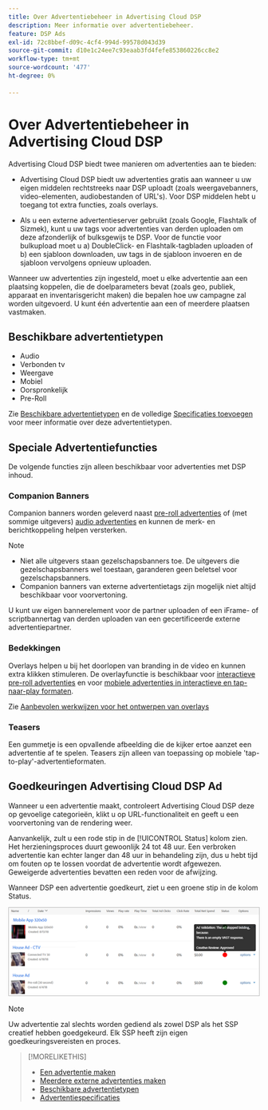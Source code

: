 ```yaml
---
title: Over Advertentiebeheer in Advertising Cloud DSP
description: Meer informatie over advertentiebeheer.
feature: DSP Ads
exl-id: 72c8bbef-d09c-4cf4-994d-99578d043d39
source-git-commit: d10e1c24ee7c93eaab3fd4fefe853860226cc8e2
workflow-type: tm+mt
source-wordcount: '477'
ht-degree: 0%

---
```


# Over Advertentiebeheer in Advertising Cloud DSP

<!-- add "The Ads View (Dashboard?)" section -->

Advertising Cloud DSP biedt twee manieren om advertenties aan te bieden:

* Advertising Cloud DSP biedt uw advertenties gratis aan wanneer u uw eigen middelen rechtstreeks naar DSP uploadt (zoals weergavebanners, video-elementen, audiobestanden of URL&#39;s). Voor DSP middelen hebt u toegang tot extra functies, zoals overlays.

* Als u een externe advertentieserver gebruikt (zoals Google, Flashtalk of Sizmek), kunt u uw tags voor advertenties van derden uploaden om deze afzonderlijk of bulksgewijs te DSP. Voor de functie voor bulkupload moet u a) DoubleClick- en Flashtalk-tagbladen uploaden of b) een sjabloon downloaden, uw tags in de sjabloon invoeren en de sjabloon vervolgens opnieuw uploaden.<!-- need a list of all supported third-party ad servers; see file in future-tbd folder -->

Wanneer uw advertenties zijn ingesteld, moet u elke advertentie aan een plaatsing koppelen, die de doelparameters bevat (zoals geo, publiek, apparaat en inventarisgericht maken) die bepalen hoe uw campagne zal worden uitgevoerd. U kunt één advertentie aan een of meerdere plaatsen vastmaken.

## Beschikbare advertentietypen

* Audio
* Verbonden tv
* Weergave
* Mobiel
* Oorspronkelijk
* Pre-Roll

Zie [Beschikbare advertentietypen](ad-types.md) en de volledige [Specificaties toevoegen](/help/dsp/assets/ad-specs.pdf) voor meer informatie over deze advertentietypen.

## Speciale Advertentiefuncties

De volgende functies zijn alleen beschikbaar voor advertenties met DSP inhoud.

### Companion Banners

Companion banners worden geleverd naast [pre-roll advertenties](ad-settings-pre-roll.md) of (met sommige uitgevers) [audio advertenties](ad-settings-audio.md) en kunnen de merk- en berichtkoppeling helpen versterken.

>[!NOTE]
>
>* Niet alle uitgevers staan gezelschapsbanners toe. De uitgevers die gezelschapsbanners wel toestaan, garanderen geen beletsel voor gezelschapsbanners.
>* Companion banners van externe advertentietags zijn mogelijk niet altijd beschikbaar voor voorvertoning.


U kunt uw eigen bannerelement voor de partner uploaden of een iFrame- of scriptbannertag van derden uploaden van een gecertificeerde externe advertentiepartner.

### Bedekkingen

Overlays helpen u bij het doorlopen van branding in de video en kunnen extra klikken stimuleren. De overlayfunctie is beschikbaar voor [interactieve pre-roll advertenties](ad-settings-pre-roll.md) en voor [mobiele advertenties in interactieve en tap-naar-play formaten](ad-settings-mobile.md).

Zie [Aanbevolen werkwijzen voor het ontwerpen van overlays](/help/dsp/campaign-management/ads/ad-best-practices-overlays.md)

### Teasers

Een gummetje is een opvallende afbeelding die de kijker ertoe aanzet een advertentie af te spelen. Teasers zijn alleen van toepassing op mobiele &#39;tap-to-play&#39;-advertentieformaten.

## Goedkeuringen Advertising Cloud DSP Ad

Wanneer u een advertentie maakt, controleert Advertising Cloud DSP deze op gevoelige categorieën, klikt u op URL-functionaliteit en geeft u een voorvertoning van de rendering weer.

Aanvankelijk, zult u een rode stip in de [!UICONTROL Status] kolom zien. Het herzieningsproces duurt gewoonlijk 24 tot 48 uur. Een verbroken advertentie kan echter langer dan 48 uur in behandeling zijn, dus u hebt tijd om fouten op te lossen voordat de advertentie wordt afgewezen. Geweigerde advertenties bevatten een reden voor de afwijzing.

Wanneer DSP een advertentie goedkeurt, ziet u een groene stip in de kolom Status.

![goedkeuringsindicator in  [!UICONTROL Status] kolom](/help/dsp/assets/ad-approval-status.png)

>[!NOTE]
>
>Uw advertentie zal slechts worden gediend als zowel DSP als het SSP creatief hebben goedgekeurd. Elk SSP heeft zijn eigen goedkeuringsvereisten en proces.

>[!MORELIKETHIS]
>
>* [Een advertentie maken](ad-create.md)
>* [Meerdere externe advertenties maken](ad-create-third-party.md)
>* [Beschikbare advertentietypen](ad-types.md)
>* [Advertentiespecificaties](/help/dsp/assets/ad-specs.pdf)

